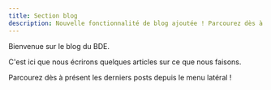 ```yaml
---
title: Section blog
description: Nouvelle fonctionnalité de blog ajoutée ! Parcourez dès à présent les derniers posts
---
```


Bienvenue sur le blog du BDE.

C'est ici que nous écrirons quelques articles sur ce que nous faisons.

Parcourez dès à présent les derniers posts depuis le menu latéral !
